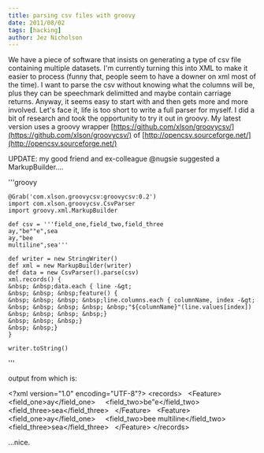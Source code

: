 ```yaml
---
title: parsing csv files with groovy
date: 2011/08/02
tags: [hacking]
author: Jez Nicholson
---
```

We have a piece of software that insists on generating a type of csv file containing multiple datasets. I'm currently turning this into XML to make it easier to process (funny that, people seem to have a downer on xml most of the time). I want to parse the csv without knowing what the columns will be, plus they can be speechmark delimitted and maybe contain carriage returns.
Anyway, it seems easy to start with and then gets more and more involved. Let's face it, life is too short to write a full parser for myself. I did a bit of research and took the opportunity to try it out in groovy. My latest version uses a groovy wrapper [https://github.com/xlson/groovycsv/](https://github.com/xlson/groovycsv/) of [http://opencsv.sourceforge.net/](http://opencsv.sourceforge.net/)

UPDATE: my good friend and ex-colleague @nugsie suggested a MarkupBuilder....

'''groovy

    @Grab('com.xlson.groovycsv:groovycsv:0.2')
    import com.xlson.groovycsv.CsvParser
    import groovy.xml.MarkupBuilder

    def csv = '''field_one,field_two,field_three
    ay,"be""e",sea
    ay,"bee
    multiline",sea'''

    def writer = new StringWriter()
    def xml = new MarkupBuilder(writer)
    def data = new CsvParser().parse(csv)
    xml.records() {
    &nbsp; &nbsp;data.each { line -&gt;
    &nbsp; &nbsp; &nbsp;feature() {
    &nbsp; &nbsp; &nbsp; &nbsp;line.columns.each { columnName, index -&gt;
    &nbsp; &nbsp; &nbsp; &nbsp; &nbsp;"${columnName}"(line.values[index])
    &nbsp; &nbsp; &nbsp; &nbsp;}
    &nbsp; &nbsp; &nbsp;}
    &nbsp; &nbsp;}
    }

    writer.toString()
'''

output from which is:

&lt;?xml version="1.0" encoding="UTF-8"?&gt;
 &lt;records&gt;
 &nbsp; &lt;Feature&gt;
 &nbsp; &nbsp; &lt;field_one&gt;ay&lt;/field_one&gt;
 &nbsp; &nbsp; &lt;field_two&gt;be"e&lt;/field_two&gt;
 &nbsp; &nbsp; &lt;field_three&gt;sea&lt;/field_three&gt;
 &nbsp; &lt;/Feature&gt;
 &nbsp; &lt;Feature&gt;
 &nbsp; &nbsp; &lt;field_one&gt;ay&lt;/field_one&gt;
 &nbsp; &nbsp; &lt;field_two&gt;bee
 multiline&lt;/field_two&gt;
 &nbsp; &nbsp; &lt;field_three&gt;sea&lt;/field_three&gt;
 &nbsp; &lt;/Feature&gt;
 &lt;/records&gt;

...nice.
